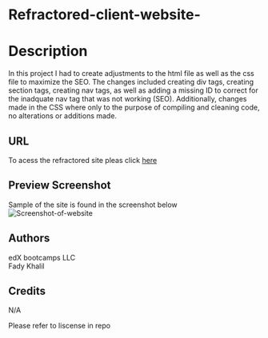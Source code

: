 # Refractored-client-website-

# Description 
In this project I had to create adjustments to the html file as well as the css file to maximize the SEO. The changes included creating div tags, creating section tags, creating nav tags, as well as adding a missing ID to correct for the inadquate nav tag that was not working (SEO). Additionally, changes made in the CSS where only to the purpose of compiling and cleaning code, no alterations or additions made. 

## URL
To acess the refractored site pleas click [here](https://whirlwindraven.github.io/Refractored-client-website-/)

## Preview Screenshot 
Sample of the site is found in the screenshot below 
![Screenshot-of-website](./Assets/images/Refractored-client-%20website%20screenshot.png "Website-Screenshot")

## Authors
edX bootcamps LLC<br>
Fady Khalil 


## Credits
N/A

Please refer to liscense in repo

